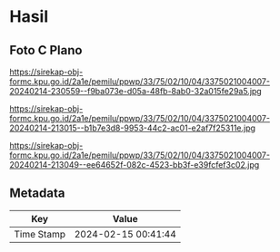 # Hasil

## Foto C Plano

https://sirekap-obj-formc.kpu.go.id/2a1e/pemilu/ppwp/33/75/02/10/04/3375021004007-20240214-230559--f9ba073e-d05a-48fb-8ab0-32a015fe29a5.jpg

https://sirekap-obj-formc.kpu.go.id/2a1e/pemilu/ppwp/33/75/02/10/04/3375021004007-20240214-213015--b1b7e3d8-9953-44c2-ac01-e2af7f25311e.jpg

https://sirekap-obj-formc.kpu.go.id/2a1e/pemilu/ppwp/33/75/02/10/04/3375021004007-20240214-213049--ee64652f-082c-4523-bb3f-e39fcfef3c02.jpg


## Metadata

| Key        | Value               |
| ---------- | ------------------- |
| Time Stamp | 2024-02-15 00:41:44 |



